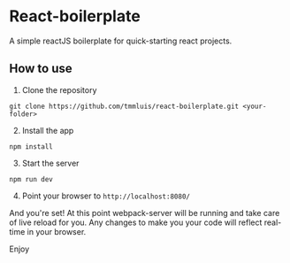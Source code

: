 # React-boilerplate
A simple reactJS boilerplate for quick-starting react projects.

## How to use
1. Clone the repository
```
git clone https://github.com/tmmluis/react-boilerplate.git <your-folder>
```
2. Install the app
```
npm install
```
3. Start the server
```
npm run dev
```
4. Point your browser to `http://localhost:8080/`

And you're set! At this point webpack-server will be running and take care of
live reload for you. Any changes to make you your code will reflect real-time
in your browser.

Enjoy
